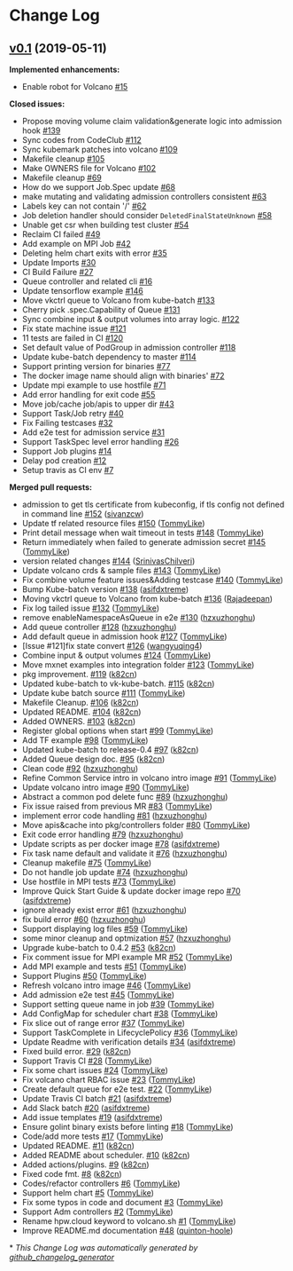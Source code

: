 # Change Log

## [v0.1](https://github.com/volcano-sh/volcano/tree/v0.1) (2019-05-11)
**Implemented enhancements:**

- Enable robot for Volcano [\#15](https://github.com/volcano-sh/volcano/issues/15)

**Closed issues:**

- Propose moving volume claim validation&generate logic into admission hook [\#139](https://github.com/volcano-sh/volcano/issues/139)
- Sync codes from CodeClub [\#112](https://github.com/volcano-sh/volcano/issues/112)
- Sync kubemark patches into volcano [\#109](https://github.com/volcano-sh/volcano/issues/109)
- Makefile cleanup [\#105](https://github.com/volcano-sh/volcano/issues/105)
- Make OWNERS file for Volcano [\#102](https://github.com/volcano-sh/volcano/issues/102)
- Makefile cleanup [\#69](https://github.com/volcano-sh/volcano/issues/69)
- How do we support Job.Spec update [\#68](https://github.com/volcano-sh/volcano/issues/68)
- make mutating and validating admission controllers consistent [\#63](https://github.com/volcano-sh/volcano/issues/63)
- Labels key can not contain '/' [\#62](https://github.com/volcano-sh/volcano/issues/62)
- Job deletion handler should consider `DeletedFinalStateUnknown` [\#58](https://github.com/volcano-sh/volcano/issues/58)
- Unable get csr when building test cluster [\#54](https://github.com/volcano-sh/volcano/issues/54)
- Reclaim CI failed [\#49](https://github.com/volcano-sh/volcano/issues/49)
- Add example on MPI Job [\#42](https://github.com/volcano-sh/volcano/issues/42)
- Deleting helm chart exits with error [\#35](https://github.com/volcano-sh/volcano/issues/35)
- Update Imports [\#30](https://github.com/volcano-sh/volcano/issues/30)
- CI Build Failure [\#27](https://github.com/volcano-sh/volcano/issues/27)
- Queue controller and related cli [\#16](https://github.com/volcano-sh/volcano/issues/16)
- Update tensorflow example [\#146](https://github.com/volcano-sh/volcano/issues/146)
- Move vkctrl queue to Volcano from kube-batch [\#133](https://github.com/volcano-sh/volcano/issues/133)
- Cherry pick .spec.Capability of Queue [\#131](https://github.com/volcano-sh/volcano/issues/131)
- Sync combine input & output volumes into array logic. [\#122](https://github.com/volcano-sh/volcano/issues/122)
- Fix state machine issue [\#121](https://github.com/volcano-sh/volcano/issues/121)
- 11 tests are failed in CI [\#120](https://github.com/volcano-sh/volcano/issues/120)
- Set default value of PodGroup in admission controller [\#118](https://github.com/volcano-sh/volcano/issues/118)
- Update kube-batch dependency to master [\#114](https://github.com/volcano-sh/volcano/issues/114)
- Support printing version for binaries [\#77](https://github.com/volcano-sh/volcano/issues/77)
- The docker image name should align with binaries' [\#72](https://github.com/volcano-sh/volcano/issues/72)
- Update mpi example to use hostfile [\#71](https://github.com/volcano-sh/volcano/issues/71)
- Add error handling for exit code [\#55](https://github.com/volcano-sh/volcano/issues/55)
- Move job/cache job/apis to upper dir [\#43](https://github.com/volcano-sh/volcano/issues/43)
- Support Task/Job retry [\#40](https://github.com/volcano-sh/volcano/issues/40)
- Fix Failing testcases [\#32](https://github.com/volcano-sh/volcano/issues/32)
- Add e2e test for admission service [\#31](https://github.com/volcano-sh/volcano/issues/31)
- Support TaskSpec level error handling [\#26](https://github.com/volcano-sh/volcano/issues/26)
- Support Job plugins [\#14](https://github.com/volcano-sh/volcano/issues/14)
- Delay pod creation [\#12](https://github.com/volcano-sh/volcano/issues/12)
- Setup travis as CI env [\#7](https://github.com/volcano-sh/volcano/issues/7)

**Merged pull requests:**

- admission to get tls certificate from kubeconfig, if tls config not defined in command line [\#152](https://github.com/volcano-sh/volcano/pull/152) ([sivanzcw](https://github.com/sivanzcw))
- Update tf related resource files [\#150](https://github.com/volcano-sh/volcano/pull/150) ([TommyLike](https://github.com/TommyLike))
- Print detail message when wait timeout in tests [\#148](https://github.com/volcano-sh/volcano/pull/148) ([TommyLike](https://github.com/TommyLike))
- Return immediately when failed to generate admission secret [\#145](https://github.com/volcano-sh/volcano/pull/145) ([TommyLike](https://github.com/TommyLike))
- version related changes [\#144](https://github.com/volcano-sh/volcano/pull/144) ([SrinivasChilveri](https://github.com/SrinivasChilveri))
- Update volcano crds & sample files [\#143](https://github.com/volcano-sh/volcano/pull/143) ([TommyLike](https://github.com/TommyLike))
- Fix combine volume feature issues&Adding testcase [\#140](https://github.com/volcano-sh/volcano/pull/140) ([TommyLike](https://github.com/TommyLike))
- Bump Kube-batch version [\#138](https://github.com/volcano-sh/volcano/pull/138) ([asifdxtreme](https://github.com/asifdxtreme))
- Moving vkctrl queue to Volcano from kube-batch [\#136](https://github.com/volcano-sh/volcano/pull/136) ([Rajadeepan](https://github.com/Rajadeepan))
- Fix log tailed issue [\#132](https://github.com/volcano-sh/volcano/pull/132) ([TommyLike](https://github.com/TommyLike))
- remove enableNamespaceAsQueue in e2e [\#130](https://github.com/volcano-sh/volcano/pull/130) ([hzxuzhonghu](https://github.com/hzxuzhonghu))
- Add queue controller [\#128](https://github.com/volcano-sh/volcano/pull/128) ([hzxuzhonghu](https://github.com/hzxuzhonghu))
- Add default queue in admission hook [\#127](https://github.com/volcano-sh/volcano/pull/127) ([TommyLike](https://github.com/TommyLike))
- \[Issue \#121\]fix state convert [\#126](https://github.com/volcano-sh/volcano/pull/126) ([wangyuqing4](https://github.com/wangyuqing4))
- Combine input & output volumes [\#124](https://github.com/volcano-sh/volcano/pull/124) ([TommyLike](https://github.com/TommyLike))
- Move mxnet examples into integration folder [\#123](https://github.com/volcano-sh/volcano/pull/123) ([TommyLike](https://github.com/TommyLike))
- pkg improvement. [\#119](https://github.com/volcano-sh/volcano/pull/119) ([k82cn](https://github.com/k82cn))
- Updated kube-batch to vk-kube-batch. [\#115](https://github.com/volcano-sh/volcano/pull/115) ([k82cn](https://github.com/k82cn))
- Update kube batch source [\#111](https://github.com/volcano-sh/volcano/pull/111) ([TommyLike](https://github.com/TommyLike))
- Makefile Cleanup. [\#106](https://github.com/volcano-sh/volcano/pull/106) ([k82cn](https://github.com/k82cn))
- Updated README. [\#104](https://github.com/volcano-sh/volcano/pull/104) ([k82cn](https://github.com/k82cn))
- Added OWNERS. [\#103](https://github.com/volcano-sh/volcano/pull/103) ([k82cn](https://github.com/k82cn))
- Register global options when start [\#99](https://github.com/volcano-sh/volcano/pull/99) ([TommyLike](https://github.com/TommyLike))
- Add TF example [\#98](https://github.com/volcano-sh/volcano/pull/98) ([TommyLike](https://github.com/TommyLike))
- Updated kube-batch to release-0.4 [\#97](https://github.com/volcano-sh/volcano/pull/97) ([k82cn](https://github.com/k82cn))
- Added Queue design doc. [\#95](https://github.com/volcano-sh/volcano/pull/95) ([k82cn](https://github.com/k82cn))
- Clean code [\#92](https://github.com/volcano-sh/volcano/pull/92) ([hzxuzhonghu](https://github.com/hzxuzhonghu))
- Refine Common Service intro in volcano intro image [\#91](https://github.com/volcano-sh/volcano/pull/91) ([TommyLike](https://github.com/TommyLike))
- Update volcano intro image [\#90](https://github.com/volcano-sh/volcano/pull/90) ([TommyLike](https://github.com/TommyLike))
- Abstract a common pod delete func [\#89](https://github.com/volcano-sh/volcano/pull/89) ([hzxuzhonghu](https://github.com/hzxuzhonghu))
- Fix issue raised from previous MR [\#83](https://github.com/volcano-sh/volcano/pull/83) ([TommyLike](https://github.com/TommyLike))
- implement error code handling [\#81](https://github.com/volcano-sh/volcano/pull/81) ([hzxuzhonghu](https://github.com/hzxuzhonghu))
- Move apis&cache into pkg/controllers folder [\#80](https://github.com/volcano-sh/volcano/pull/80) ([TommyLike](https://github.com/TommyLike))
- Exit code error handling [\#79](https://github.com/volcano-sh/volcano/pull/79) ([hzxuzhonghu](https://github.com/hzxuzhonghu))
- Update scripts as per docker image [\#78](https://github.com/volcano-sh/volcano/pull/78) ([asifdxtreme](https://github.com/asifdxtreme))
- Fix task name default and validate it [\#76](https://github.com/volcano-sh/volcano/pull/76) ([hzxuzhonghu](https://github.com/hzxuzhonghu))
- Cleanup makefile [\#75](https://github.com/volcano-sh/volcano/pull/75) ([TommyLike](https://github.com/TommyLike))
- Do not handle job update [\#74](https://github.com/volcano-sh/volcano/pull/74) ([hzxuzhonghu](https://github.com/hzxuzhonghu))
- Use hostfile in MPI tests [\#73](https://github.com/volcano-sh/volcano/pull/73) ([TommyLike](https://github.com/TommyLike))
- Improve Quick Start Guide & update docker image repo [\#70](https://github.com/volcano-sh/volcano/pull/70) ([asifdxtreme](https://github.com/asifdxtreme))
- ignore already exist error [\#61](https://github.com/volcano-sh/volcano/pull/61) ([hzxuzhonghu](https://github.com/hzxuzhonghu))
- fix build error [\#60](https://github.com/volcano-sh/volcano/pull/60) ([hzxuzhonghu](https://github.com/hzxuzhonghu))
- Support displaying log files [\#59](https://github.com/volcano-sh/volcano/pull/59) ([TommyLike](https://github.com/TommyLike))
- some minor cleanup and optmization [\#57](https://github.com/volcano-sh/volcano/pull/57) ([hzxuzhonghu](https://github.com/hzxuzhonghu))
- Upgrade kube-batch to 0.4.2 [\#53](https://github.com/volcano-sh/volcano/pull/53) ([k82cn](https://github.com/k82cn))
- Fix comment issue for MPI example MR [\#52](https://github.com/volcano-sh/volcano/pull/52) ([TommyLike](https://github.com/TommyLike))
- Add MPI example and tests [\#51](https://github.com/volcano-sh/volcano/pull/51) ([TommyLike](https://github.com/TommyLike))
- Support Plugins [\#50](https://github.com/volcano-sh/volcano/pull/50) ([TommyLike](https://github.com/TommyLike))
- Refresh volcano intro image [\#46](https://github.com/volcano-sh/volcano/pull/46) ([TommyLike](https://github.com/TommyLike))
- Add admission e2e test [\#45](https://github.com/volcano-sh/volcano/pull/45) ([TommyLike](https://github.com/TommyLike))
- Support setting queue name in job [\#39](https://github.com/volcano-sh/volcano/pull/39) ([TommyLike](https://github.com/TommyLike))
- Add ConfigMap for scheduler chart [\#38](https://github.com/volcano-sh/volcano/pull/38) ([TommyLike](https://github.com/TommyLike))
- Fix slice out of range error [\#37](https://github.com/volcano-sh/volcano/pull/37) ([TommyLike](https://github.com/TommyLike))
- Support TaskComplete in LifecyclePolicy [\#36](https://github.com/volcano-sh/volcano/pull/36) ([TommyLike](https://github.com/TommyLike))
- Update Readme with verification details [\#34](https://github.com/volcano-sh/volcano/pull/34) ([asifdxtreme](https://github.com/asifdxtreme))
- Fixed build error. [\#29](https://github.com/volcano-sh/volcano/pull/29) ([k82cn](https://github.com/k82cn))
- Support Travis CI  [\#28](https://github.com/volcano-sh/volcano/pull/28) ([TommyLike](https://github.com/TommyLike))
- Fix some chart issues [\#24](https://github.com/volcano-sh/volcano/pull/24) ([TommyLike](https://github.com/TommyLike))
- Fix volcano chart RBAC issue [\#23](https://github.com/volcano-sh/volcano/pull/23) ([TommyLike](https://github.com/TommyLike))
- Create default queue for e2e test. [\#22](https://github.com/volcano-sh/volcano/pull/22) ([TommyLike](https://github.com/TommyLike))
- Update Travis CI batch [\#21](https://github.com/volcano-sh/volcano/pull/21) ([asifdxtreme](https://github.com/asifdxtreme))
- Add Slack batch [\#20](https://github.com/volcano-sh/volcano/pull/20) ([asifdxtreme](https://github.com/asifdxtreme))
- Add issue templates [\#19](https://github.com/volcano-sh/volcano/pull/19) ([asifdxtreme](https://github.com/asifdxtreme))
- Ensure golint binary exists before linting [\#18](https://github.com/volcano-sh/volcano/pull/18) ([TommyLike](https://github.com/TommyLike))
- Code/add more tests [\#17](https://github.com/volcano-sh/volcano/pull/17) ([TommyLike](https://github.com/TommyLike))
- Updated README. [\#11](https://github.com/volcano-sh/volcano/pull/11) ([k82cn](https://github.com/k82cn))
- Added README about scheduler. [\#10](https://github.com/volcano-sh/volcano/pull/10) ([k82cn](https://github.com/k82cn))
- Added actions/plugins. [\#9](https://github.com/volcano-sh/volcano/pull/9) ([k82cn](https://github.com/k82cn))
- Fixed code fmt. [\#8](https://github.com/volcano-sh/volcano/pull/8) ([k82cn](https://github.com/k82cn))
- Codes/refactor controllers [\#6](https://github.com/volcano-sh/volcano/pull/6) ([TommyLike](https://github.com/TommyLike))
- Support helm chart [\#5](https://github.com/volcano-sh/volcano/pull/5) ([TommyLike](https://github.com/TommyLike))
- Fix some typos in code and document [\#3](https://github.com/volcano-sh/volcano/pull/3) ([TommyLike](https://github.com/TommyLike))
- Support Adm controllers [\#2](https://github.com/volcano-sh/volcano/pull/2) ([TommyLike](https://github.com/TommyLike))
- Rename hpw.cloud keyword to volcano.sh [\#1](https://github.com/volcano-sh/volcano/pull/1) ([TommyLike](https://github.com/TommyLike))
- Improve README.md documentation [\#48](https://github.com/volcano-sh/volcano/pull/48) ([quinton-hoole](https://github.com/quinton-hoole))



\* *This Change Log was automatically generated by [github_changelog_generator](https://github.com/skywinder/Github-Changelog-Generator)*